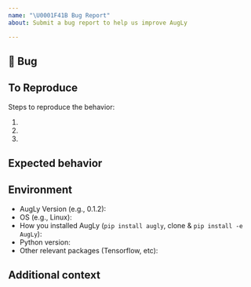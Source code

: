 ```yaml
---
name: "\U0001F41B Bug Report"
about: Submit a bug report to help us improve AugLy

---
```


## 🐛 Bug

<!-- A clear and concise description of what the bug is. -->

## To Reproduce

Steps to reproduce the behavior:

1.
2.
3.

<!-- If you have a code sample, error messages, stack traces, please provide it here as well -->

## Expected behavior

<!-- A clear and concise description of what you expected to happen. -->

## Environment

 - AugLy Version (e.g., 0.1.2):
 - OS (e.g., Linux):
 - How you installed AugLy (`pip install augly`, clone & `pip install -e AugLy`):
 - Python version:
 - Other relevant packages (Tensorflow, etc):

## Additional context

<!-- Add any other context about the problem here. -->
